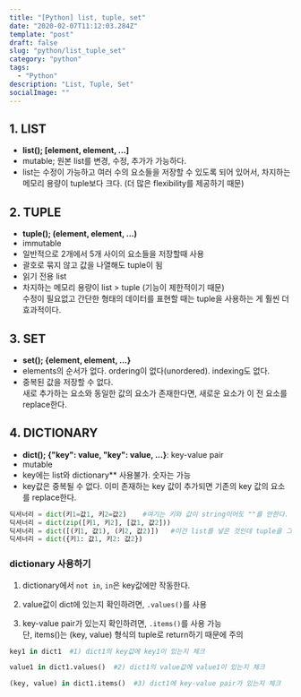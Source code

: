 ```yaml
---
title: "[Python] list, tuple, set"
date: "2020-02-07T11:12:03.284Z"
template: "post"
draft: false
slug: "python/list_tuple_set"
category: "python"
tags:
  - "Python"
description: "List, Tuple, Set"
socialImage: ""
---
```




## 1. LIST

- **list(); [element, element, ...]**
- mutable; 원본 list를 변경, 수정, 추가가 가능하다.
- list는 수정이 가능하고 여러 수의 요소들을 저장할 수 있도록 되어 있어서, 차지하는 메모리 용량이 tuple보다 크다. (더 많은 flexibility를 제공하기 때문)

## 2. TUPLE

- **tuple(); (element, element, ...)**
- immutable
- 일반적으로 2개에서 5개 사이의 요소들을 저장할때 사용
- 괄호로 묶지 않고 값을 나열해도 tuple이 됨
- 읽기 전용 list
- 차지하는 메모리 용량이 list > tuple (기능이 제한적이기 때문)\
수정이 필요없고 간단한 형태의 데이터를 표현할 때는 tuple을 사용하는 게 훨씬 더 효과적이다.

## 3. SET

- **set(); {element, element, ...}**
- elements의 순서가 없다. ordering이 없다(unordered). indexing도 없다.
- 중복된 값을 저장할 수 없다.\
새로 추가하는 요소와 동일한 값의 요소가 존재한다면, 새로운 요소가 이 전 요소를 replace한다.

## 4. DICTIONARY

- **dict(); {"key": value, "key": value, ...}**: key-value pair
- mutable
- key에는 list와 dictionary** 사용불가. 숫자는 가능
- key값은 중복될 수 없다. 이미 존재하는 key 값이 추가되면 기존의 key 값의 요소를 replace한다.

```python
딕셔너리 = dict(키1=값1, 키2=값2)    #여기는 키와 값이 string이어도 ""를 안한다.
딕셔너리 = dict(zip([키1, 키2], [값1, 값2]))
딕셔너리 = dict([(키1, 값1), (키2, 값2)])   #이건 list를 넣은 것인데 tuple을 그냥 넣는 건 안되나?
딕셔너리 = dict({키1: 값1, 키2: 값2})
```

### dictionary 사용하기

1) dictionary에서 `not in`, `in`은 key값에만 작동한다.

2) value값이 dict에 있는지 확인하려면, `.values()`를 사용

3) key-value pair가 있는지 확인하려면, `.items()`를 사용 가능\
단, items()는 (key, value) 형식의 tuple로 return하기 때문에 주의

```python
key1 in dict1  #1) dict1의 key값에 key1이 있는지 체크

value1 in dict1.values()  #2) dict1의 value값에 value1이 있는지 체크

(key, value) in dict1.items()  #3) dict1에 key-value pair가 있는지 체크
```